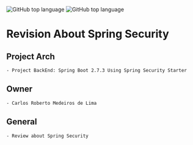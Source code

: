 ![GitHub top language](https://img.shields.io/badge/SPRING%20BOOT-2.6.4-brightgreen)
![GitHub top language](https://img.shields.io/badge/APP%20RELEASE-1.0.0-blue)
# Revision About Spring Security

## Project Arch
	- Project BackEnd: Spring Boot 2.7.3 Using Spring Security Starter
	
## Owner
	- Carlos Roberto Medeiros de Lima
	

## General
	
	- Review about Spring Security 
	
	

